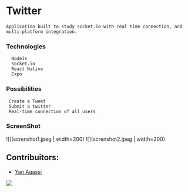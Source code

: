 # Twitter
    Application built to study socket.io with real time connection, and multi-platform integration.

### Technologies
	  NodeJs
      Socket.io
      React Native
      Expo

### Possibilities
     Create a Tweet
     Submit a twitter
     Real-time connection of all users


### ScreenShot  
![](screnshot1.jpeg | width=200) ![](screnshot2.jpeg | width=200)
## Contribuitors:

* [Yan Agassi](https://www.github.com/yanagassi)



![](https://media.tenor.com/images/353a0741523131f5293e02ae6c93d5c3/tenor.gif)
